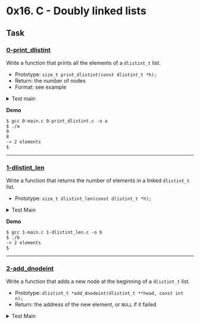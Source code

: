 # 0x16. C - Doubly linked lists

## Task

### [0-print_dlistint](./0-print_dlistint.c)

Write a function that prints all the elements of a `dlistint_t` list.


* Prototype: `size_t print_dlistint(const dlistint_t *h);`
* Return: the number of nodes
* Format: see example

<details>
<summary>Test main</summary>

```C
#include <stdlib.h>                                                 
#include <string.h>                                                 
#include <stdio.h>                                                  
#include "lists.h"                                                  
                                                                    
/**                                                                 
 * main - check the code for Holberton School students.             
 *                                                                  
 * Return: Always EXIT_SUCCESS.                                     
 */                                                                 
int main(void)                                                      
{                                                                   
    dlistint_t *head;                                               
    dlistint_t *new;                                                
    dlistint_t hello = {8, NULL, NULL};                             
    size_t n;                                                       
                                                                    
    head = &hello;                                                  
    new = malloc(sizeof(dlistint_t));                               
    if (new == NULL)                                                
    {                                                               
        dprintf(2, "Error: Can't malloc\n");                        
        return (EXIT_FAILURE);                                      
    }                                                               
    new->n = 9;                                                     
    head->prev = new;                                               
    new->next = head;                                               
    new->prev = NULL;                                               
    head = new;                                                     
    n = print_dlistint(head);                                       
    printf("-> %lu elements\n", n);                                 
    free(new);                                                      
    return (EXIT_SUCCESS);                                          
}                                                                   

```

</details>

**Demo**

```
$ gcc 0-main.c 0-print_dlistint.c -o a
$ ./a
9
8
-> 2 elements
$ 
```

---
### [1-dlistint_len](./1-dlistint_len.c)

Write a function that returns the number of elements in a linked `dlistint_t` list.

* Prototype: `size_t dlistint_len(const dlistint_t *h);`

<details>
<summary>Test Main</summary>

```C
#include <stdlib.h>
#include <string.h>
#include <stdio.h>
#include "lists.h"

/**
 * main - check the code for Holberton School students.
 *
 * Return: Always EXIT_SUCCESS.
 */
int main(void)
{
    dlistint_t *head;
    dlistint_t *new;
    dlistint_t hello = {8, NULL, NULL};
    size_t n;

    head = &hello;
    new = malloc(sizeof(dlistint_t));
    if (new == NULL)
    {
        dprintf(2, "Error: Can't malloc\n");
        return (EXIT_FAILURE);
    }
    new->n = 9;
    head->prev = new;
    new->next = head;
    new->prev = NULL;
    head = new;
    n = dlistint_len(head);
    printf("-> %lu elements\n", n);
    free(new);
    return (EXIT_SUCCESS);
}

```

</details>

**Demo**

```
$ gcc 1-main.c 1-dlistint_len.c -o b
$ ./b
-> 2 elements
$ 
```

---

### [2-add_dnodeint](./2-add_dnodeint.c)

Write a function that adds a new node at the beginning of a `dlistint_t` list.


* Prototype: `dlistint_t *add_dnodeint(dlistint_t **head, const int n);`
* Return: the address of the new element, or `NULL` if it failed

<details>
<summary>Test Main</summary>

```C
#include <stdlib.h>                                                      
#include <string.h>                                                      
#include <stdio.h>                                                       
#include "lists.h"                                                       
                                                                         
/**                                                                      
 * main - check the code for Holberton School students.                  
 *                                                                       
 * Return: Always EXIT_SUCCESS.                                          
 */                                                                      
int main(void)                                                           
{                                                                        
        dlistint_t *head;                                                
                                                                         
        head = NULL;                                                     
        add_dnodeint(&head, 0);                                          
        add_dnodeint(&head, 1);                                          
        add_dnodeint(&head, 2);                                          
        add_dnodeint(&head, 3);                                          
        add_dnodeint(&head, 4);                                          
        add_dnodeint(&head, 98);                                         
        add_dnodeint(&head, 402);                                        
        add_dnodeint(&head, 1024);                                       
        print_dlistint(head);                                            
                                                                         
                                                                         
return (EXIT_SUCCESS);                                                   
}                                                                        

```

</detail>

**Demo**

```
$ gcc 2-main.c 2-add_dnodeint.c 0-print_dlistint.c -o c
$ ./c
1024
402
98
4
3
2
1
0
$ 
```

---


